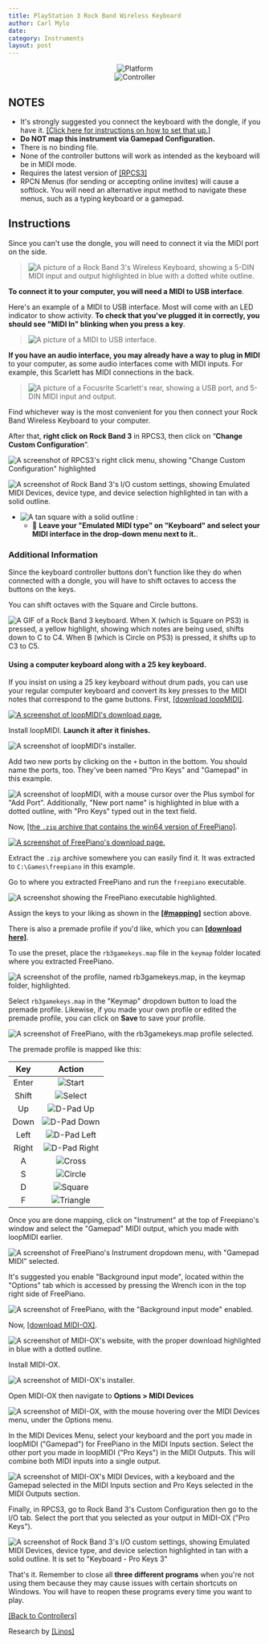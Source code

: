 ```yaml
---
title: PlayStation 3 Rock Band Wireless Keyboard
author: Carl Mylo
date: 
category: Instruments
layout: post
---
```


<div align="center"> <img src="https://carlmylo.github.io/docu-rpcs3/images/instruments/plat/ps3.png" alt="Platform" title="Platform"></div>

<div align="center"> <img src="https://carlmylo.github.io/docu-rpcs3/images/instruments/cont/ps3rbkeyscontroller.png" alt="Controller" title="Controller"></div>

## NOTES

* It's strongly suggested you connect the keyboard with the dongle, if you have it. [[Click here for instructions on how to set that up.]](https://rb3pc.milohax.org/english/passthroughdevices/)
* **Do NOT map this instrument via Gamepad Configuration.**
* There is no binding file.
* None of the controller buttons will work as intended as the keyboard will be in MIDI mode.
* Requires the latest version of [[RPCS3]](https://rpcs3.net/download)
* RPCN Menus (for sending or accepting online invites) will cause a softlock. You will need an alternative input method to navigate these menus, such as a typing keyboard or a gamepad.

## Instructions

Since you can't use the dongle, you will need to connect it via the MIDI port on the side.

>![A picture of a Rock Band 3's Wireless Keyboard, showing a 5-DIN MIDI input and output highlighted in blue with a dotted white outline.](https://carlmylo.github.io/docu-rpcs3/images/midi/rbkeys.png "Rock Band Wireless Keyboard")  

**To connect it to your computer, you will need a MIDI to USB interface**.

Here's an example of a MIDI to USB interface. Most will come with an LED indicator to show activity. **To check that you've plugged it in correctly, you should see "MIDI In" blinking when you press a key**. 

>![A picture of a MIDI to USB interface.](https://carlmylo.github.io/docu-rpcs3/images/midi/miditousb.png "MIDI to USB interface")  

**If you have an audio interface, you may already have a way to plug in MIDI** to your computer, as some audio interfaces come with MIDI inputs. For example, this Scarlett has MIDI connections in the back.  
>![A picture of a Focusrite Scarlett's rear, showing a USB port, and 5-DIN MIDI input and output.](https://carlmylo.github.io/docu-rpcs3/images/midi/midifs.png "Focusrite Scarlett MIDI in/out") 

Find whichever way is the most convenient for you then connect your Rock Band Wireless Keyboard to your computer.

After that, **right click on Rock Band 3** in RPCS3, then click on “**Change Custom Configuration**”.    

![A screenshot of RPCS3's right click menu, showing "Change Custom Configuration" highlighted](https://carlmylo.github.io/docu-rpcs3/images/cust/rpcs3customconfigchange.png "Change Custom Configuration")

![A screenshot of Rock Band 3's I/O custom settings, showing Emulated MIDI Devices, device type, and device selection highlighted in tan with a solid outline.](https://carlmylo.github.io/docu-rpcs3/images/cust/io.png "I/O")

* ![A tan square with a solid outline](https://carlmylo.github.io/docu-rpcs3/images/cust/smalltan.png "Tan Square") :
	* 🎹 **Leave your "Emulated MIDI type" on "Keyboard" and select your MIDI interface in the drop-down menu next to it.**.

### Additional Information

Since the keyboard controller buttons don't function like they do when connected with a dongle, you will have to shift octaves to access the buttons on the keys.

You can shift octaves with the Square and Circle buttons.

![A GIF of a Rock Band 3 keyboard. When X (which is Square on PS3) is pressed, a yellow highlight, showing which notes are being used, shifts down to C to C4. When B (which is Circle on PS3) is pressed, it shifts up to C3 to C5.](https://carlmylo.github.io/docu-rpcs3/images/instruments/rbkeysoctshift.gif "Octave Shifting") 

#### Using a computer keyboard along with a 25 key keyboard.

If you insist on using a 25 key keyboard without drum pads, you can use your regular computer keyboard and convert its key presses to the MIDI notes that correspond to the game buttons.
First, [[download loopMIDI]](https://www.tobias-erichsen.de/software/loopmidi.html).

[![A screenshot of loopMIDI's download page.](https://carlmylo.github.io/docu-rpcs3/images/instruments/midictrlloopMIDIdl.png)](https://www.tobias-erichsen.de/software/loopmidi.html "Tobias Erichsen - loopMIDI")

Install loopMIDI. **Launch it after it finishes.**

![A screenshot of loopMIDI's installer.](https://carlmylo.github.io/docu-rpcs3/images/instruments/midictrlloopMIDIinst.png "loopMIDI Setup")

Add two new ports by clicking on the `+` button in the bottom. You should name the ports, too. They've been named "Pro Keys" and "Gamepad" in this example.

![A screenshot of loopMIDI, with a mouse cursor over the Plus symbol for "Add Port". Additionally, "New port name" is highlighted in blue with a dotted outline, with "Pro Keys" typed out in the text field.](https://carlmylo.github.io/docu-rpcs3/images/instruments/midictrlloopMIDIaddport.png "loopMIDI")

Now, [[the `.zip` archive that contains the win64 version of FreePiano]](https://freepiano.tiwb.com/en/).

[![A screenshot of FreePiano's download page.](https://carlmylo.github.io/docu-rpcs3/images/instruments/midictrlfreepnodl.png)](https://freepiano.tiwb.com/en "FreePiano - Advanced virtual MIDI keyboard")

Extract the `.zip` archive somewhere you can easily find it. It was extracted to `C:\Games\freepiano` in this example.

Go to where you extracted FreePiano and run the `freepiano` executable.

![A screenshot showing the FreePiano executable highlighted.](https://carlmylo.github.io/docu-rpcs3/images/instruments/midictrlfreepnodir.png "freepiano.exe")

Assign the keys to your liking as shown in the [**[#mapping]**](#mapping) section above.

There is also a premade profile if you'd like, which you can [**[download here]**](https://github.com/hmxmilohax/rb3-pc/raw/main/instrument-repo/rb3gamekeys.map).

To use the preset, place the `rb3gamekeys.map` file in the `keymap` folder located where you extracted FreePiano.

![A screenshot of the profile, named rb3gamekeys.map, in the keymap folder, highlighted.](https://carlmylo.github.io/docu-rpcs3/images/instruments/midictrlfreepnopreset.png "keymap")

Select `rb3gamekeys.map` in the "Keymap" dropdown button to load the premade profile. Likewise, if you made your own profile or edited the premade profile, you can click on **Save** to save your profile.

![A screenshot of FreePiano, with the rb3gamekeys.map profile selected.](https://carlmylo.github.io/docu-rpcs3/images/instruments/midictrlfreepnoselpres.png "rb3gamekeys.map")

The premade profile is mapped like this:

| **Key** | **Action** |
|:--------:|:-------------------:|
| Enter | ![Start](https://carlmylo.github.io/docu-rpcs3/images/btns/ctrls/ps3/sta.png "Start") |
| Shift | ![Select](https://carlmylo.github.io/docu-rpcs3/images/btns/ctrls/ps3/sel.png "Select") |
| Up | ![D-Pad Up](https://carlmylo.github.io/docu-rpcs3/images/btns/ctrls/ps3/du.png "D-Pad Up") |
| Down | ![D-Pad Down](https://carlmylo.github.io/docu-rpcs3/images/btns/ctrls/ps3/dd.png "D-Pad Down") |
| Left | ![D-Pad Left](https://carlmylo.github.io/docu-rpcs3/images/btns/ctrls/ps3/dl.png "D-Pad Left") |
| Right | ![D-Pad Right](https://carlmylo.github.io/docu-rpcs3/images/btns/ctrls/ps3/dr.png "D-Pad Right") |
| A | ![Cross](https://carlmylo.github.io/docu-rpcs3/images/btns/ctrls/ps3/x.png "Cross") |
| S | ![Circle](https://carlmylo.github.io/docu-rpcs3/images/btns/ctrls/ps3/o.png "Circle") |
| D | ![Square](https://carlmylo.github.io/docu-rpcs3/images/btns/ctrls/ps3/s.png "Square") |
| F | ![Triangle](https://carlmylo.github.io/docu-rpcs3/images/btns/ctrls/ps3/t.png "Triangle") |


Once you are done mapping, click on "Instrument" at the top of Freepiano's window and select the "Gamepad" MIDI output, which you made with loopMIDI earlier.

![A screenshot of FreePiano's Instrument dropdown menu, with "Gamepad MIDI" selected.](https://carlmylo.github.io/docu-rpcs3/images/instruments/midictrlfreepnoout.png "Gamepad")

It's suggested you enable "Background input mode", located within the "Options" tab which is accessed by pressing the Wrench icon in the top right side of FreePiano.

![A screenshot of FreePiano, with the "Background input mode" enabled.](https://carlmylo.github.io/docu-rpcs3/images/instruments/midictrlfreepnoback.png "Background input mode")

Now, [[download MIDI-OX]](http://www.midiox.com/moxdown.htm).

![A screenshot of MIDI-OX's website, with the proper download highlighted in blue with a dotted outline.](https://carlmylo.github.io/docu-rpcs3/images/instruments/midictrlmidioxdl.png "MIDI-OX 7.0.2")

Install MIDI-OX.

![A screenshot of MIDI-OX's installer.](https://carlmylo.github.io/docu-rpcs3/images/instruments/midictrlmidioxinst.png "MIDI-OX Setup Wizard")

Open MIDI-OX then navigate to **Options > MIDI Devices**

![A screenshot of MIDI-OX, with the mouse hovering over the MIDI Devices menu, under the Options menu.](https://carlmylo.github.io/docu-rpcs3/images/instruments/midictrlmidioxopts.png "Options > Midi Devices")

In the MIDI Devices Menu, select your keyboard and the port you made in loopMIDI ("Gamepad") for FreePiano in the MIDI Inputs section.
Select the other port you made in loopMIDI ("Pro Keys") in the MIDI Outputs. This will combine both MIDI inputs into a single output.

![A screenshot of MIDI-OX's MIDI Devices, with a keyboard and the Gamepad selected in the MIDI Inputs section and Pro Keys selected in the MIDI Outputs section.](https://carlmylo.github.io/docu-rpcs3/images/instruments/midictrlmidioxcombo.png "MIDI Devices")

Finally, in RPCS3, go to Rock Band 3's Custom Configuration then go to the I/O tab. Select the port that you selected as your output in MIDI-OX ("Pro Keys").

![A screenshot of Rock Band 3's I/O custom settings, showing Emulated MIDI Devices, device type, and device selection highlighted in tan with a solid outline. It is set to "Keyboard - Pro Keys 3"](https://carlmylo.github.io/docu-rpcs3/images/instruments/midictrlrpcs3.png "Settings: [BLUS30463] Rock Band 3")

That's it. Remember to close all **three different programs** when you're not using them because they may cause issues with certain shortcuts on Windows.
You will have to reopen these programs every time you want to play.

[[Back to Controllers]](https://rb3pc.milohax.org/english/controllers/)

Research by [[Linos]](https://www.youtube.com/@LinosMelendi)